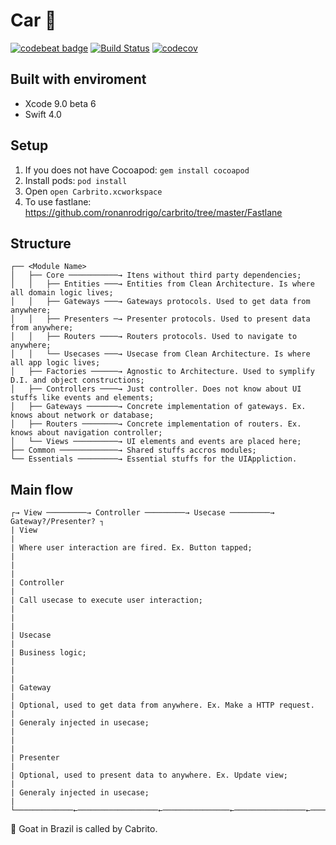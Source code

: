 # Car 🐐
[![codebeat badge](https://codebeat.co/badges/40a7d80d-a468-42d6-8061-9ca01e426aeb)](https://codebeat.co/projects/github-com-ronanrodrigo-carbrito-master) [![Build Status](https://www.bitrise.io/app/6e4614b5869bfc76/status.svg?token=_Qi9Zsdhv-akGBa0PPg4Eg&branch=master)](https://www.bitrise.io/app/6e4614b5869bfc76) [![codecov](https://codecov.io/gh/ronanrodrigo/carbrito/branch/master/graph/badge.svg)](https://codecov.io/gh/ronanrodrigo/carbrito)

## Built with enviroment
- Xcode 9.0 beta 6
- Swift 4.0

## Setup
1. If you does not have Cocoapod: `gem install cocoapod`
1. Install pods: `pod install`
1. Open `open Carbrito.xcworkspace`
1. To use fastlane: https://github.com/ronanrodrigo/carbrito/tree/master/Fastlane

## Structure
```
┌── <Module Name>
│   ├── Core ───────────→ Itens without third party dependencies;
│   │   ├── Entities ───→ Entities from Clean Architecture. Is where all domain logic lives;
│   │   ├── Gateways ───→ Gateways protocols. Used to get data from anywhere;
│   │   ├── Presenters ─→ Presenter protocols. Used to present data from anywhere;
│   │   ├── Routers ────→ Routers protocols. Used to navigate to anywhere;
│   │   └── Usecases ───→ Usecase from Clean Architecture. Is where all app logic lives;
│   ├── Factories ──────→ Agnostic to Architecture. Used to symplify D.I. and object constructions;
│   ├── Controllers ────→ Just controller. Does not know about UI stuffs like events and elements;
│   ├── Gateways ───────→ Concrete implementation of gateways. Ex. knows about network or database;
│   ├── Routers ────────→ Concrete implementation of routers. Ex. knows about navigation controller;
│   └── Views ──────────→ UI elements and events are placed here;
├── Common ─────────────→ Shared stuffs accros modules;
└── Essentials ─────────→ Essential stuffs for the UIAppliction.
```

## Main flow
```
┌→ View ─────────→ Controller ─────────→ Usecase ─────────→ Gateway?/Presenter? ┐
| View                                                                          |
| Where user interaction are fired. Ex. Button tapped;                          |
|                                                                               |
| Controller                                                                    |
| Call usecase to execute user interaction;                                     |
|                                                                               |
| Usecase                                                                       |
| Business logic;                                                               |
|                                                                               |
| Gateway                                                                       |
| Optional, used to get data from anywhere. Ex. Make a HTTP request.            |
| Generaly injected in usecase;                                                 |
|                                                                               |
| Presenter                                                                     |
| Optional, used to present data to anywhere. Ex. Update view;                  |
| Generaly injected in usecase;                                                 |
└─────────────←──────────────────←───────────────←────────────────←─────────────┘
```

🐐 Goat in Brazil is called by Cabrito.
